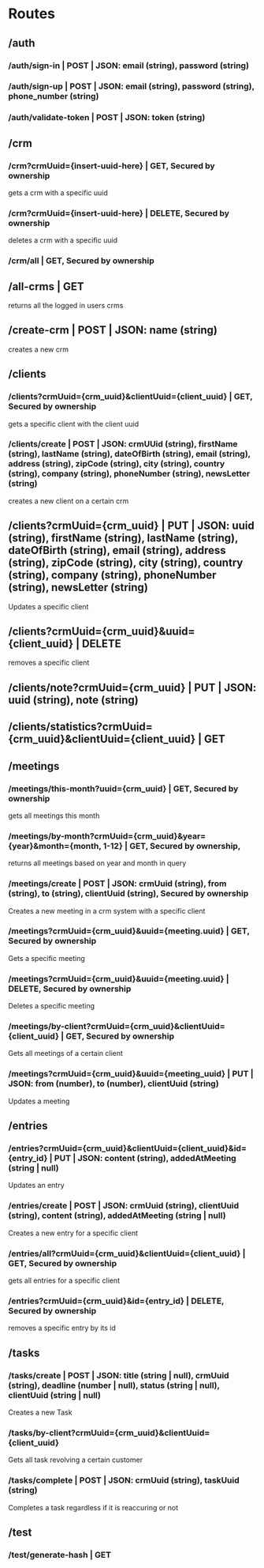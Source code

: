 
# Routes

## /auth
###  /auth/sign-in        | POST | JSON: email (string), password (string)
###  /auth/sign-up        | POST | JSON: email (string), password (string), phone_number (string)
###  /auth/validate-token | POST | JSON: token (string)

##  /crm
###     /crm?crmUuid={insert-uuid-here} | GET,  Secured by ownership 
gets a crm with a specific uuid
###     /crm?crmUuid={insert-uuid-here} | DELETE, Secured by ownership
deletes a crm with a specific uuid
###     /crm/all                     | GET, Secured by ownership




## /all-crms | GET
returns all the logged in users crms
## /create-crm | POST | JSON: name (string)
creates a new crm






## /clients
###     /clients?crmUuid={crm_uuid}&clientUuid={client_uuid} | GET, Secured by ownership
gets a specific client with the client uuid
###     /clients/create | POST | JSON: crmUUid (string), firstName (string), lastName (string), dateOfBirth (string), email (string), address (string), zipCode (string), city (string), country (string), company (string), phoneNumber (string), newsLetter (string)
creates a new client on a certain crm
##      /clients?crmUuid={crm_uuid} | PUT | JSON: uuid (string), firstName (string), lastName (string), dateOfBirth (string), email (string), address (string), zipCode (string), city (string), country (string), company (string), phoneNumber (string), newsLetter (string)
Updates a specific client
##      /clients?crmUuid={crm_uuid}&uuid={client_uuid} | DELETE
removes a specific client
##      /clients/note?crmUuid={crm_uuid} | PUT | JSON: uuid (string), note (string)
##      /clients/statistics?crmUuid={crm_uuid}&clientUuid={client_uuid} | GET


## /meetings
###     /meetings/this-month?uuid={crm_uuid} | GET, Secured by ownership
gets all meetings this month
###     /meetings/by-month?crmUuid={crm_uuid}&year={year}&month={month, 1-12} | GET, Secured by ownership, 
returns all meetings based on year and month in query
###     /meetings/create | POST | JSON: crmUuid (string), from (string), to (string), clientUuid (string), Secured by ownership
Creates a new meeting in a crm system with a specific client
###     /meetings?crmUuid={crm_uuid}&uuid={meeting.uuid} | GET, Secured by ownership
Gets a specific meeting
###     /meetings?crmUuid={crm_uuid}&uuid={meeting.uuid} | DELETE, Secured by ownership
Deletes a specific meeting
###     /meetings/by-client?crmUuid={crm_uuid}&clientUuid={client_uuid} | GET, Secured by ownership
Gets all meetings of a certain client
###     /meetings?crmUuid={crm_uuid}&uuid={meeting_uuid} | PUT | JSON: from (number), to (number), clientUuid (string)
Updates a meeting 




## /entries
###     /entries?crmUuid={crm_uuid}&clientUuid={client_uuid}&id={entry_id} | PUT | JSON: content (string), addedAtMeeting (string | null)
Updates an entry
###     /entries/create | POST | JSON: crmUuid (string), clientUuid (string), content (string), addedAtMeeting (string | null)
Creates a new entry for a specific client
###     /entries/all?crmUuid={crm_uuid}&clientUuid={client_uuid} | GET, Secured by ownership
gets all entries for a specific client
###     /entries?crmUuid={crm_uuid}&id={entry_id} | DELETE, Secured by ownership
removes a specific entry by its id


## /tasks
###     /tasks/create | POST | JSON: title (string | null), crmUuid (string), deadline (number | null), status (string | null), clientUuid (string | null)
Creates a new Task
###     /tasks/by-client?crmUuid={crm_uuid}&clientUuid={client_uuid}
Gets all task revolving a certain customer
###     /tasks/complete | POST | JSON: crmUuid (string), taskUuid (string)
Completes a task regardless if it is reaccuring or not



## /test
###  /test/generate-hash | GET
















